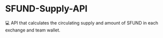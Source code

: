 # SFUND-Supply-API
💻 API that calculates the circulating supply and amount of SFUND in each exchange and team wallet.
